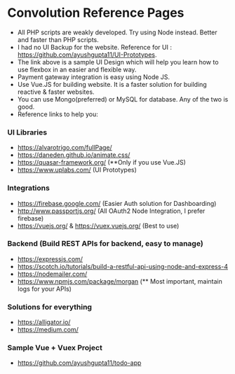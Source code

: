 # Convolution Reference Pages

* All PHP scripts are weakly developed. Try using Node instead. Better and faster than PHP scripts.
* I had no UI Backup for the website. Reference for UI : https://github.com/ayushgupta11/UI-Prototypes.
* The link above is a sample UI Design which will help you learn how to use flexbox in an easier and flexible way.
* Payment gateway integration is easy using Node JS.
* Use Vue.JS for building website. It is a faster solution for building reactive & faster websites.
* You can use Mongo(preferred) or MySQL for database. Any of the two is good.
* Reference links to help you:

### UI Libraries
* https://alvarotrigo.com/fullPage/
* https://daneden.github.io/animate.css/
* https://quasar-framework.org/ (**Only if you use Vue.JS)
* https://www.uplabs.com/ (UI Prototypes)

### Integrations
* https://firebase.google.com/ (Easier Auth solution for Dashboarding)
* http://www.passportjs.org/ (All OAuth2 Node Integration, I prefer firebase)
* https://vuejs.org/ & https://vuex.vuejs.org/ (Best to use)

### Backend (Build REST APIs for backend, easy to manage)
* https://expressjs.com/
* https://scotch.io/tutorials/build-a-restful-api-using-node-and-express-4
* https://nodemailer.com/
* https://www.npmjs.com/package/morgan (** Most important, maintain logs for your APIs)


### Solutions for everything
* https://alligator.io/
* https://medium.com/

### Sample Vue + Vuex Project
* https://github.com/ayushgupta11/todo-app

